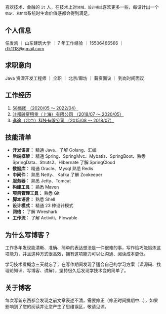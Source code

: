 #

喜欢技术、金融的 `it` 人，在技术上对`领域、设计模式`喜欢更多一些，每设计出一个`稳定、易扩展`系统时生命价值感都会得到满足。

## 个人信息

任发凯 ｜ 山东建筑大学 ｜ 7 年工作经验 ｜ 15506466566 ｜ rfk1118@gmail.com

## 求职意向

Java 资深开发工程师 ｜ 全职 ｜ 北京/廊坊 ｜ 薪资面议 ｜ 到岗时间面议

## 工作经历

1. [58集团    （2020/05 ～ 2022/04）](./introduction/README.md#个人经历)
2. [沣邦融资租赁（上海）有限公司     （2018/07 ～ 2020/05）](./introduction/README.md#个人经历)
3. [逸途（北京）科技有限公司    （2015/08 ～ 2018/07）](./introduction/README.md#个人经历)

## 技能清单

* **开发语言：** 精通 Java、了解 Golang、汇编
* **后端框架：** 精通 Spring、SpringMvc、Mybatis、SpringBoot、熟悉 SpringData、Struts2、Hibernate 了解 SpringCloud
* **数据库：** 精通 Oracle、Mysql 熟悉 Redis
* **中间件：** 熟悉 Netty、 Kafka 了解 Zookeeper
* **服务器：** 熟悉 Jetty、Tomcat
* **构建工具：** 熟悉 Maven
* **项目管理工具：** 熟悉 Git
* **脚本语言：** 熟悉 Shell
* **设计模式：** 精通 23 种设计模式
* **网络：** 了解 Wireshark
* **工作流：** 了解 Activiti、Flowable

## 为什么写博客？

工作多年发现能清晰、准确、简单的表达想法是一件很难的事，写作恰巧能锻炼这项能力，并且这种方式很高效，拥有这项能力可以让沟通、阅读成本更低。

学习技术看概念三天就忘了，在写作期间发现了适合自己的学习方案（读源码、找理论知识、写博客、讲解），坚持很久后发现学技术变的简单了。

## 关于博客

每次写新东西都会发现之前文章表述不清，需要修正（修正时间排期中...），如果影响到了您的阅读并让您产生了思维误区，敬请见谅。
